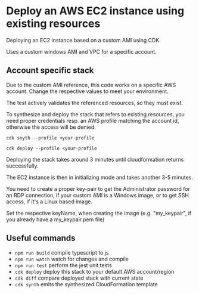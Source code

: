 # Deploy an AWS EC2 instance using existing resources

Deploying an EC2 instance based on a custom AMI using CDK.

Uses a custom windows AMI and VPC for a specific account.

## Account specific stack

Due to the custom AMI reference, this code works on a specific AWS account.
Change the respective values to meet your environment.

The test actively validates the referenced resources, so they must exist.

To synthesize and deploy the stack that refers to existing resources,
you need proper credentials resp. an AWS profile matching the account id,
otherwise the access will be denied.

```
cdk snyth --profile <your-profile
```

```
cdk deploy --profile <your-profile
```

Deploying the stack takes around 3 minutes until cloudformation returns successfully.

The EC2 instance is then in initializing mode and takes another 3-5 minutes.

You need to create a proper key-pair to get the Administrator password for an RDP connection, if your custom AMI is a Windows image, or to get SSH access, if it's a Linux based image.

Set the respective keyName, when creating the image (e.g. "my_keypair", if you already have a my_keypair.pem file)


## Useful commands

 * `npm run build`   compile typescript to js
 * `npm run watch`   watch for changes and compile
 * `npm run test`    perform the jest unit tests
 * `cdk deploy`      deploy this stack to your default AWS account/region
 * `cdk diff`        compare deployed stack with current state
 * `cdk synth`       emits the synthesized CloudFormation template
